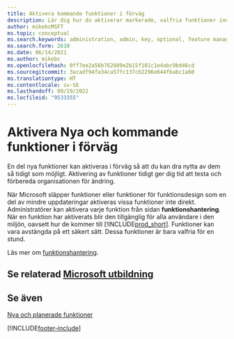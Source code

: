 ```yaml
---
title: Aktivera kommande funktioner i förväg
description: Lär dig hur du aktiverar markerade, valfria funktioner innan de blir obligatoriska.
author: mikebcMSFT
ms.topic: conceptual
ms.search.keywords: administration, admin, key, optional, feature management, early access, preview
ms.search.form: 2610
ms.date: 06/14/2021
ms.author: mikebc
ms.openlocfilehash: 0ff7ee2a56b762609e2b15f101c1e4abc9bd46cd
ms.sourcegitcommit: 3acadf94fa34ca57fc137cb2296e644fbabc1a60
ms.translationtype: HT
ms.contentlocale: sv-SE
ms.lasthandoff: 09/19/2022
ms.locfileid: "9533355"
---
```

# <a name="enabling-new-and-upcoming-features-ahead-of-time"></a>Aktivera Nya och kommande funktioner i förväg

En del nya funktioner kan aktiveras i förväg så att du kan dra nytta av dem så tidigt som möjligt. Aktivering av funktioner tidigt ger dig tid att testa och förbereda organisationen för ändring.

När Microsoft släpper funktioner eller funktioner för funktionsdesign som en del av mindre uppdateringar aktiveras vissa funktioner inte direkt. Administratörer kan aktivera varje funktion från sidan **funktionshantering**. När en funktion har aktiverats blir den tillgänglig för alla användare i den miljön, oavsett hur de kommer till [!INCLUDE[prod_short](includes/prod_short.md)]. Funktioner kan vara avstängda på ett säkert sätt. Dessa funktioner är bara valfria för en stund.

Läs mer om [funktionshantering](/dynamics365/business-central/dev-itpro/administration/feature-management).  

## <a name="see-related-microsoft-training"></a>Se relaterad [Microsoft utbildning](/training/modules/admin-online-dynamics-365-business-central/)

## <a name="see-also"></a>Se även

[Nya och planerade funktioner](/dynamics365-release-plan/2021wave1/)  


[!INCLUDE[footer-include](includes/footer-banner.md)]
